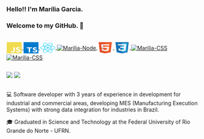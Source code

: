 ### Hello!! I'm Marília Garcia. 
### Welcome to my GitHub. 👋

<div align="center">
  <a href="https://github.com/GarciaaMarilia">
</div>
<div style="display: inline_block"><br>
  <img align="center" alt="Marilia-Js" height="30" width="40" src="https://raw.githubusercontent.com/devicons/devicon/master/icons/javascript/javascript-plain.svg"/>
  <img align="center" alt="Marilia-Ts" height="30" width="40" src="https://raw.githubusercontent.com/devicons/devicon/master/icons/typescript/typescript-plain.svg" />
  <img align="center" alt="Marilia-React" height="30" width="40" src="https://raw.githubusercontent.com/devicons/devicon/master/icons/react/react-original.svg" />
  <img align="center" alt="Marilia-Node" height="30" width="40"  src="https://cdn.jsdelivr.net/gh/devicons/devicon@latest/icons/nodejs/nodejs-original-wordmark.svg" />
  <img align="center" alt="Marilia-HTML" height="30" width="40" src="https://raw.githubusercontent.com/devicons/devicon/master/icons/html5/html5-original.svg" />
  <img align="center" alt="Marilia-CSS" height="30" width="40" src="https://raw.githubusercontent.com/devicons/devicon/master/icons/css3/css3-original.svg" />
   <img align="center" alt="Marilia-CSS" height="30" width="40"  src="https://cdn.jsdelivr.net/gh/devicons/devicon@latest/icons/firebase/firebase-original-wordmark.svg" />
   <img align="center" alt="Marilia-CSS" height="30" width="40"  src="https://cdn.jsdelivr.net/gh/devicons/devicon@latest/icons/postgresql/postgresql-original.svg" />
          
          
</div>
  
  ## 
 
<div> 
  <a href = "mailto:garciaamarilia@gmail.com"><img src="https://img.shields.io/badge/-Gmail-%23333?style=for-the-badge&logo=gmail&logoColor=white" target="_blank"></a>
  <a href="https://www.linkedin.com/in/mmariliagarcia/" target="_blank"><img src="https://img.shields.io/badge/-LinkedIn-%230077B5?style=for-the-badge&logo=linkedin&logoColor=white" target="_blank"></a>
</div>



##

💻 Software developer with 3 years of experience in development for industrial and commercial areas, developing MES (Manufacturing Execution Systems) with strong data integration for industries in Brazil.

🎓 Graduated in Science and Technology at the Federal University of Rio Grande do Norte - UFRN.

